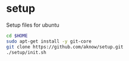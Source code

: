 setup
=====

Setup files for ubuntu

```sh
cd $HOME
sudo apt-get install -y git-core
git clone https://github.com/aknow/setup.git
./setup/init.sh
```
